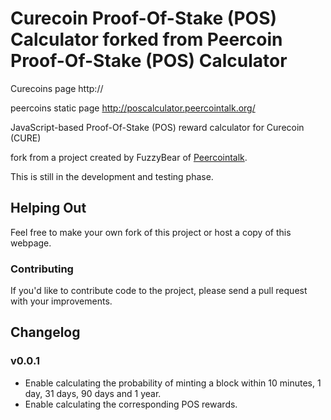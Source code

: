 Curecoin Proof-Of-Stake (POS) Calculator
forked from 
Peercoin Proof-Of-Stake (POS) Calculator
===

Curecoins page
http://

peercoins static page 
http://poscalculator.peercointalk.org/

JavaScript-based Proof-Of-Stake (POS) reward calculator for Curecoin (CURE)

fork from a project created by FuzzyBear of [Peercointalk](http://peercointalk.org/).

This is still in the development and testing phase.

## Helping Out

Feel free to make your own fork of this project or host a copy of this webpage. 

### Contributing

If you'd like to contribute code to the project, please send a pull request with your improvements.

## Changelog

### v0.0.1

* Enable calculating the probability of minting a block within 10 minutes, 1 day, 31 days, 90 days and 1 year.
* Enable calculating the corresponding POS rewards.
